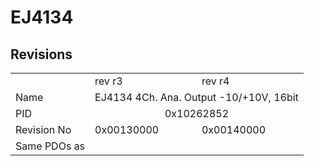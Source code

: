 # EJ4134

## Revisions
<table>
<tr>
<td></td>
<td>rev r3</td>
<td>rev r4</td>
</tr>
<tr>
<td>Name</td>
<td colspan=2 align="center">EJ4134 4Ch. Ana. Output -10/+10V, 16bit</td>
</tr>
<tr>
<td>PID</td>
<td colspan=2 align="center">0x10262852</td>
</tr>
<tr>
<td>Revision No</td>
<td>0x00130000</td>
<td>0x00140000</td>
</tr>
<tr>
<td>Same PDOs as</td>
<td colspan=2 align="center"></td>
</tr>
</table>
